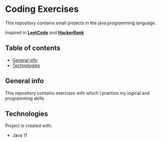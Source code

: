 # Coding Exercises

This repository contains small projects in the java programming language. 

Inspired in [**LeetCode**](http://leetcode.com/problemset/all/) and [**HackerRank**](http://www.hackerrank.com/products/main/)


## Table of contents
* [General info](#general-info)
* [Technologies](#technologies)

## General info
This repository contains exercises with which I practice my logical and programming skills.
	
## Technologies
Project is created with:
* Java 11


